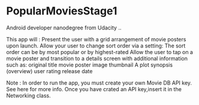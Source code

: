 # PopularMoviesStage1
Android developer nanodegree from Udacity ..

This app will :
Present the user with a grid arrangement of movie posters upon launch.
Allow your user to change sort order via a setting:
The sort order can be by most popular or by highest-rated
Allow the user to tap on a movie poster and transition to a details screen with additional information such as:
original title
movie poster image thumbnail
A plot synopsis (overview)
user rating
release date

Note : In order to run the app, you must create your own Movie DB API key. See here for more info. Once you have crated an API key,insert it in the Networking class.
